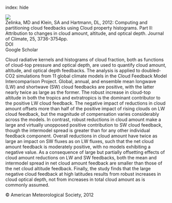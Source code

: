 index: hide

<div class="Citation">
    <div class="Citation-thumb CitationThumb-linked"  data-href="https://doi.org/10.1175/jcli-d-11-00249.1">
      <img src="https://static.claimspace.cloud/climate-study-static/refs/thumbs/12/Zelinka_et_al_2012-thumb.png" />
    </div>

  <div class="Citation-body">
    <div class="Citation-text">Zelinka, MD and Klein, SA and Hartmann, DL, 2012: Computing and partitioning cloud feedbacks using Cloud property histograms. Part II: Attribution to changes in cloud amount, altitude, and optical depth. <span class="Article-journal">Journal of Climate, </span><span class="Article-volume">25, </span>3736-3754pp.</div>
    <div class="Citation-links">
      <div class="CitationLink" data-href="https://doi.org/10.1175/jcli-d-11-00249.1">
        <div class="CitationLink-icon CitationLink-Doi"></div>
        <div class="CitationLink-text">DOI</div>
      </div>
      <div class="CitationLink" data-href="https://scholar.google.com/scholar?q=10.1175/jcli-d-11-00249.1">
        <div class="CitationLink-icon CitationLink-Scholar"></div>
        <div class="CitationLink-text">Google Scholar</div>
      </div>
    </div>
  </div>
</div>

Cloud radiative kernels and histograms of cloud fraction, both as functions of cloud-top pressure and optical depth, are used to quantify cloud amount, altitude, and optical depth feedbacks. The analysis is applied to doubled-CO2 simulations from 11 global climate models in the Cloud Feedback Model Intercomparison Project. Global, annual, and ensemble mean longwave (LW) and shortwave (SW) cloud feedbacks are positive, with the latter nearly twice as large as the former. The robust increase in cloud-top altitude in both the tropics and extratropics is the dominant contributor to the positive LW cloud feedback. The negative impact of reductions in cloud amount offsets more than half of the positive impact of rising clouds on LW cloud feedback, but the magnitude of compensation varies considerably across the models. In contrast, robust reductions in cloud amount make a large and virtually unopposed positive contribution to SW cloud feedback, though the intermodel spread is greater than for any other individual feedback component. Overall reductions in cloud amount have twice as large an impact on SW fluxes as on LW fluxes, such that the net cloud amount feedback is moderately positive, with no models exhibiting a negative value. As a consequence of large but partially offsetting effects of cloud amount reductions on LW and SW feedbacks, both the mean and intermodel spread in net cloud amount feedback are smaller than those of the net cloud altitude feedback. Finally, the study finds that the large negative cloud feedback at high latitudes results from robust increases in cloud optical depth, not from increases in total cloud amount as is commonly assumed.

<div class="Citation-copy">
&copy; American Meteorological Society, 2012
</div>